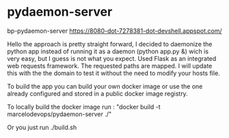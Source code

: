 # pydaemon-server
bp-pydaemon-server
https://8080-dot-7278381-dot-devshell.appspot.com/

Hello
the approach is pretty straight forward, I decided to daemonize the python app instead of running it as a daemon (python app.py &) wich is very easy, but I guess is not what you expect.
Used Flask as an integrated web requests framework. The requested paths are mapped.
I will update this with the the domain to test it without the need to modify your hosts file.

To build the app you can build your own docker image or use the one already configured and stored in a public docker image registry.

To locally build the docker image run :
"docker build -t marcelodevops/pydaemon-server ./"

Or you just run
./build.sh
